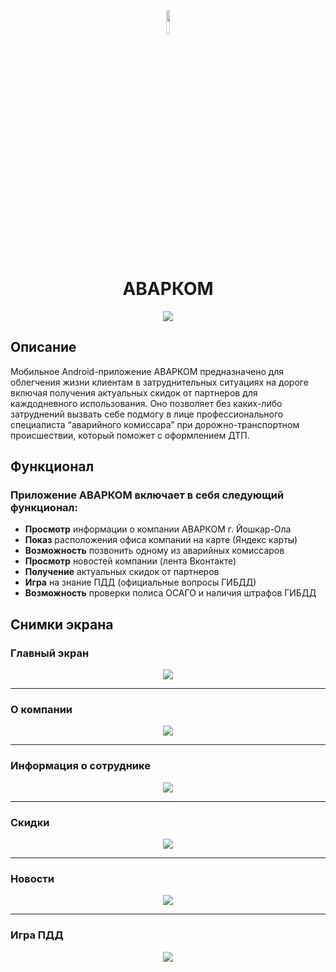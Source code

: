 <p align="center">
<img src="./app/src/main/assets/ic_icon.png" width="10%">
</p>
<h1 align="center">АВАРКОМ</h1>
<p align="center">
<img src="./app/src/main/assets/logo_animate.gif">
</p>

## Описание
Мобильное Android-приложение АВАРКОМ предназначено для облегчения жизни клиентам в затруднительных ситуациях на дороге включая получения актуальных скидок от партнеров для каждодневного использования. Оно позволяет без каких-либо затруднений вызвать себе подмогу в лице профессионального специалиста “аварийного комиссара” при дорожно-транспортном происшествии, который поможет с оформлением ДТП.
## Функционал
### Приложение АВАРКОМ включает в себя следующий функционал:
- **Просмотр** информации о компании АВАРКОМ г. Йошкар-Ола
- **Показ** расположения офиса компании на карте (Яндекс карты)
- **Возможность** позвонить одному из аварийных комиссаров
- **Просмотр** новостей компании (лента Вконтакте)
- **Получение** актуальных скидок от партнеров
- **Игра** на знание ПДД (официальные вопросы ГИБДД)
- **Возможность** проверки полиса ОСАГО и наличия штрафов ГИБДД
## Снимки экрана
### Главный экран
<p align="center">
<img src="./app/src/main/assets/Screenshot_1.png">
</p>

___
### О компании
<p align="center">
<img src="./app/src/main/assets/Screenshot_2.png">
</p>

___
### Информация о сотруднике
<p align="center">
<img src="./app/src/main/assets/Screenshot_3.png">
</p>

___
### Скидки
<p align="center">
<img src="./app/src/main/assets/Screenshot_4.png">
</p>

___
### Новости
<p align="center">
<img src="./app/src/main/assets/Screenshot_5.png">
</p>

___
### Игра ПДД
<p align="center">
<img src="./app/src/main/assets/Screenshot_6.png">
</p>
